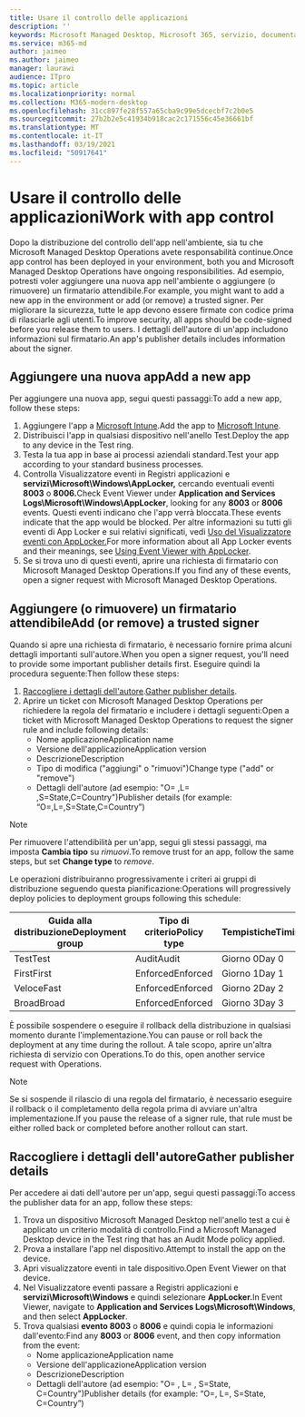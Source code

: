```yaml
---
title: Usare il controllo delle applicazioni
description: ''
keywords: Microsoft Managed Desktop, Microsoft 365, servizio, documentazione
ms.service: m365-md
author: jaimeo
ms.author: jaimeo
manager: laurawi
audience: ITpro
ms.topic: article
ms.localizationpriority: normal
ms.collection: M365-modern-desktop
ms.openlocfilehash: 31cc897fe28f557a65cba9c99e5dcecbf7c2b0e5
ms.sourcegitcommit: 27b2b2e5c41934b918cac2c171556c45e36661bf
ms.translationtype: MT
ms.contentlocale: it-IT
ms.lasthandoff: 03/19/2021
ms.locfileid: "50917641"
---
```

# <a name="work-with-app-control"></a><span data-ttu-id="5c5eb-103">Usare il controllo delle applicazioni</span><span class="sxs-lookup"><span data-stu-id="5c5eb-103">Work with app control</span></span>

<span data-ttu-id="5c5eb-104">Dopo la distribuzione del controllo dell'app nell'ambiente, sia tu che Microsoft Managed Desktop Operations avete responsabilità continue.</span><span class="sxs-lookup"><span data-stu-id="5c5eb-104">Once app control has been deployed in your environment, both you and Microsoft Managed Desktop Operations have ongoing responsibilities.</span></span> <span data-ttu-id="5c5eb-105">Ad esempio, potresti voler aggiungere una nuova app nell'ambiente o aggiungere (o rimuovere) un firmatario attendibile.</span><span class="sxs-lookup"><span data-stu-id="5c5eb-105">For example, you might want to add a new app in the environment or add (or remove) a trusted signer.</span></span> <span data-ttu-id="5c5eb-106">Per migliorare la sicurezza, tutte le app devono essere firmate con codice prima di rilasciarle agli utenti.</span><span class="sxs-lookup"><span data-stu-id="5c5eb-106">To improve security, all apps should be code-signed before you release them to users.</span></span> <span data-ttu-id="5c5eb-107">I dettagli dell'autore di un'app includono informazioni sul firmatario.</span><span class="sxs-lookup"><span data-stu-id="5c5eb-107">An app's publisher details includes information about the signer.</span></span>


## <a name="add-a-new-app"></a><span data-ttu-id="5c5eb-108">Aggiungere una nuova app</span><span class="sxs-lookup"><span data-stu-id="5c5eb-108">Add a new app</span></span>

<span data-ttu-id="5c5eb-109">Per aggiungere una nuova app, segui questi passaggi:</span><span class="sxs-lookup"><span data-stu-id="5c5eb-109">To add a new app, follow these steps:</span></span>

1. <span data-ttu-id="5c5eb-110">Aggiungere l'app a [Microsoft Intune](/mem/intune/apps/apps-win32-app-management).</span><span class="sxs-lookup"><span data-stu-id="5c5eb-110">Add the app to [Microsoft Intune](/mem/intune/apps/apps-win32-app-management).</span></span>
2. <span data-ttu-id="5c5eb-111">Distribuisci l'app in qualsiasi dispositivo nell'anello Test.</span><span class="sxs-lookup"><span data-stu-id="5c5eb-111">Deploy the app to any device in the Test ring.</span></span> 
3. <span data-ttu-id="5c5eb-112">Testa la tua app in base ai processi aziendali standard.</span><span class="sxs-lookup"><span data-stu-id="5c5eb-112">Test your app according to your standard business processes.</span></span> 
4. <span data-ttu-id="5c5eb-113">Controlla Visualizzatore eventi in Registri applicazioni e **servizi\Microsoft\Windows\AppLocker,** cercando eventuali eventi **8003** o **8006.**</span><span class="sxs-lookup"><span data-stu-id="5c5eb-113">Check Event Viewer under **Application and Services Logs\Microsoft\Windows\AppLocker**, looking for any **8003** or **8006** events.</span></span> <span data-ttu-id="5c5eb-114">Questi eventi indicano che l'app verrà bloccata.</span><span class="sxs-lookup"><span data-stu-id="5c5eb-114">These events indicate that the app would be blocked.</span></span> <span data-ttu-id="5c5eb-115">Per altre informazioni su tutti gli eventi di App Locker e sui relativi significati, vedi [Uso del Visualizzatore eventi con AppLocker.](/windows/security/threat-protection/windows-defender-application-control/applocker/using-event-viewer-with-applocker)</span><span class="sxs-lookup"><span data-stu-id="5c5eb-115">For more information about all App Locker events and their meanings, see [Using Event Viewer with AppLocker](/windows/security/threat-protection/windows-defender-application-control/applocker/using-event-viewer-with-applocker).</span></span>
5. <span data-ttu-id="5c5eb-116">Se si trova uno di questi eventi, aprire una richiesta di firmatario con Microsoft Managed Desktop Operations.</span><span class="sxs-lookup"><span data-stu-id="5c5eb-116">If you find any of these events, open a signer request with Microsoft Managed Desktop Operations.</span></span>

## <a name="add-or-remove-a-trusted-signer"></a><span data-ttu-id="5c5eb-117">Aggiungere (o rimuovere) un firmatario attendibile</span><span class="sxs-lookup"><span data-stu-id="5c5eb-117">Add (or remove) a trusted signer</span></span>

<span data-ttu-id="5c5eb-118">Quando si apre una richiesta di firmatario, è necessario fornire prima alcuni dettagli importanti sull'autore.</span><span class="sxs-lookup"><span data-stu-id="5c5eb-118">When you open a signer request, you'll need to provide some important publisher details first.</span></span> <span data-ttu-id="5c5eb-119">Eseguire quindi la procedura seguente:</span><span class="sxs-lookup"><span data-stu-id="5c5eb-119">Then follow these steps:</span></span>

1. <span data-ttu-id="5c5eb-120">[Raccogliere i dettagli dell'autore](#gather-publisher-details).</span><span class="sxs-lookup"><span data-stu-id="5c5eb-120">[Gather publisher details](#gather-publisher-details).</span></span>
2. <span data-ttu-id="5c5eb-121">Aprire un ticket con Microsoft Managed Desktop Operations per richiedere la regola del firmatario e includere i dettagli seguenti:</span><span class="sxs-lookup"><span data-stu-id="5c5eb-121">Open a ticket with Microsoft Managed Desktop Operations to request the signer rule and include following details:</span></span>  
    - <span data-ttu-id="5c5eb-122">Nome applicazione</span><span class="sxs-lookup"><span data-stu-id="5c5eb-122">Application name</span></span> 
    - <span data-ttu-id="5c5eb-123">Versione dell'applicazione</span><span class="sxs-lookup"><span data-stu-id="5c5eb-123">Application version</span></span> 
    - <span data-ttu-id="5c5eb-124">Descrizione</span><span class="sxs-lookup"><span data-stu-id="5c5eb-124">Description</span></span> 
    - <span data-ttu-id="5c5eb-125">Tipo di modifica ("aggiungi" o "rimuovi")</span><span class="sxs-lookup"><span data-stu-id="5c5eb-125">Change type ("add" or "remove")</span></span>  
    - <span data-ttu-id="5c5eb-126">Dettagli dell'autore (ad esempio: "O= <publisher name> ,L= <location> ,S=State,C=Country")</span><span class="sxs-lookup"><span data-stu-id="5c5eb-126">Publisher details (for example: “O=<publisher name>,L=<location>,S=State,C=Country”)</span></span> 

> [!NOTE]
> <span data-ttu-id="5c5eb-127">Per rimuovere l'attendibilità per un'app, segui gli stessi passaggi, ma imposta **Cambia tipo** su *rimuovi*.</span><span class="sxs-lookup"><span data-stu-id="5c5eb-127">To remove trust for an app, follow the same steps, but set **Change type** to *remove*.</span></span>

<span data-ttu-id="5c5eb-128">Le operazioni distribuiranno progressivamente i criteri ai gruppi di distribuzione seguendo questa pianificazione:</span><span class="sxs-lookup"><span data-stu-id="5c5eb-128">Operations will progressively deploy policies to deployment groups following this schedule:</span></span>


|<span data-ttu-id="5c5eb-129">Guida alla distribuzione</span><span class="sxs-lookup"><span data-stu-id="5c5eb-129">Deployment group</span></span>  |<span data-ttu-id="5c5eb-130">Tipo di criterio</span><span class="sxs-lookup"><span data-stu-id="5c5eb-130">Policy type</span></span>  |<span data-ttu-id="5c5eb-131">Tempistiche</span><span class="sxs-lookup"><span data-stu-id="5c5eb-131">Timing</span></span>  |
|---------|---------|---------|
|<span data-ttu-id="5c5eb-132">Test</span><span class="sxs-lookup"><span data-stu-id="5c5eb-132">Test</span></span>     |  <span data-ttu-id="5c5eb-133">Audit</span><span class="sxs-lookup"><span data-stu-id="5c5eb-133">Audit</span></span>       |  <span data-ttu-id="5c5eb-134">Giorno 0</span><span class="sxs-lookup"><span data-stu-id="5c5eb-134">Day 0</span></span>       |
|<span data-ttu-id="5c5eb-135">First</span><span class="sxs-lookup"><span data-stu-id="5c5eb-135">First</span></span>     | <span data-ttu-id="5c5eb-136">Enforced</span><span class="sxs-lookup"><span data-stu-id="5c5eb-136">Enforced</span></span>        | <span data-ttu-id="5c5eb-137">Giorno 1</span><span class="sxs-lookup"><span data-stu-id="5c5eb-137">Day 1</span></span>        |
|<span data-ttu-id="5c5eb-138">Veloce</span><span class="sxs-lookup"><span data-stu-id="5c5eb-138">Fast</span></span>     | <span data-ttu-id="5c5eb-139">Enforced</span><span class="sxs-lookup"><span data-stu-id="5c5eb-139">Enforced</span></span>        |  <span data-ttu-id="5c5eb-140">Giorno 2</span><span class="sxs-lookup"><span data-stu-id="5c5eb-140">Day 2</span></span>       |
|<span data-ttu-id="5c5eb-141">Broad</span><span class="sxs-lookup"><span data-stu-id="5c5eb-141">Broad</span></span>     | <span data-ttu-id="5c5eb-142">Enforced</span><span class="sxs-lookup"><span data-stu-id="5c5eb-142">Enforced</span></span>        |  <span data-ttu-id="5c5eb-143">Giorno 3</span><span class="sxs-lookup"><span data-stu-id="5c5eb-143">Day 3</span></span>       |


<span data-ttu-id="5c5eb-144">È possibile sospendere o eseguire il rollback della distribuzione in qualsiasi momento durante l'implementazione.</span><span class="sxs-lookup"><span data-stu-id="5c5eb-144">You can pause or roll back the deployment at any time during the rollout.</span></span> <span data-ttu-id="5c5eb-145">A tale scopo, aprire un'altra richiesta di servizio con Operations.</span><span class="sxs-lookup"><span data-stu-id="5c5eb-145">To do this, open another service request with Operations.</span></span>

> [!NOTE]
> <span data-ttu-id="5c5eb-146">Se si sospende il rilascio di una regola del firmatario, è necessario eseguire il rollback o il completamento della regola prima di avviare un'altra implementazione.</span><span class="sxs-lookup"><span data-stu-id="5c5eb-146">If you pause the release of a signer rule, that rule must be either rolled back or completed before another rollout can start.</span></span>

## <a name="gather-publisher-details"></a><span data-ttu-id="5c5eb-147">Raccogliere i dettagli dell'autore</span><span class="sxs-lookup"><span data-stu-id="5c5eb-147">Gather publisher details</span></span>

<span data-ttu-id="5c5eb-148">Per accedere ai dati dell'autore per un'app, segui questi passaggi:</span><span class="sxs-lookup"><span data-stu-id="5c5eb-148">To access the publisher data for an app, follow these steps:</span></span>

1. <span data-ttu-id="5c5eb-149">Trova un dispositivo Microsoft Managed Desktop nell'anello test a cui è applicato un criterio modalità di controllo.</span><span class="sxs-lookup"><span data-stu-id="5c5eb-149">Find a Microsoft Managed Desktop device in the Test ring that has an Audit Mode policy applied.</span></span> 
2. <span data-ttu-id="5c5eb-150">Prova a installare l'app nel dispositivo.</span><span class="sxs-lookup"><span data-stu-id="5c5eb-150">Attempt to install the app on the device.</span></span>
3. <span data-ttu-id="5c5eb-151">Apri visualizzatore eventi in tale dispositivo.</span><span class="sxs-lookup"><span data-stu-id="5c5eb-151">Open Event Viewer on that device.</span></span> 
4. <span data-ttu-id="5c5eb-152">Nel Visualizzatore eventi passare a Registri applicazioni e **servizi\Microsoft\Windows** e quindi selezionare **AppLocker.**</span><span class="sxs-lookup"><span data-stu-id="5c5eb-152">In Event Viewer, navigate to **Application and Services Logs\Microsoft\Windows**, and then select **AppLocker**.</span></span> 
5. <span data-ttu-id="5c5eb-153">Trova qualsiasi **evento 8003** o **8006** e quindi copia le informazioni dall'evento:</span><span class="sxs-lookup"><span data-stu-id="5c5eb-153">Find any **8003** or **8006** event, and then copy information from the event:</span></span> 
    - <span data-ttu-id="5c5eb-154">Nome applicazione</span><span class="sxs-lookup"><span data-stu-id="5c5eb-154">Application name</span></span> 
    - <span data-ttu-id="5c5eb-155">Versione dell'applicazione</span><span class="sxs-lookup"><span data-stu-id="5c5eb-155">Application version</span></span> 
    - <span data-ttu-id="5c5eb-156">Descrizione</span><span class="sxs-lookup"><span data-stu-id="5c5eb-156">Description</span></span> 
    - <span data-ttu-id="5c5eb-157">Dettagli dell'autore (ad esempio: "O= <publisher name> , L= <location> , S=State, C=Country")</span><span class="sxs-lookup"><span data-stu-id="5c5eb-157">Publisher details (for example: “O=<publisher name>, L=<location>, S=State, C=Country”)</span></span>